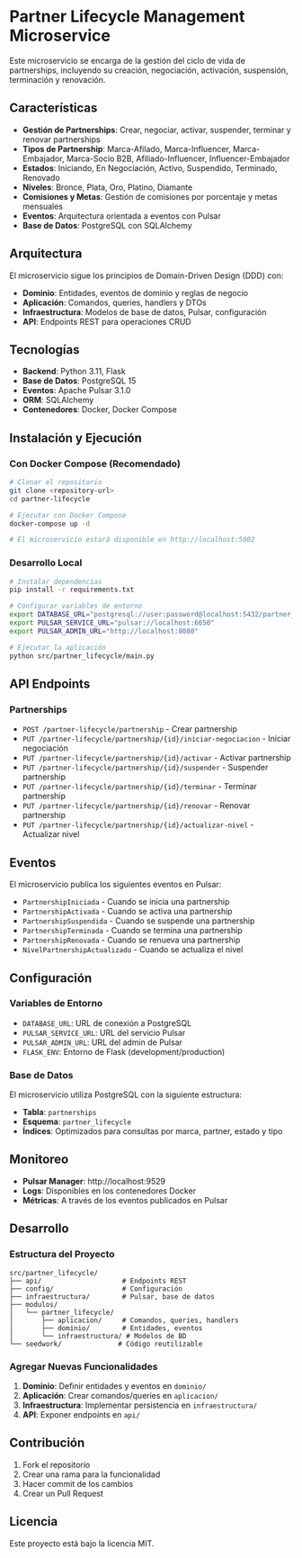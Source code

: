 # Partner Lifecycle Management Microservice

Este microservicio se encarga de la gestión del ciclo de vida de partnerships, incluyendo su creación, negociación, activación, suspensión, terminación y renovación.

## Características

- **Gestión de Partnerships**: Crear, negociar, activar, suspender, terminar y renovar partnerships
- **Tipos de Partnership**: Marca-Afilado, Marca-Influencer, Marca-Embajador, Marca-Socio B2B, Afiliado-Influencer, Influencer-Embajador
- **Estados**: Iniciando, En Negociación, Activo, Suspendido, Terminado, Renovado
- **Niveles**: Bronce, Plata, Oro, Platino, Diamante
- **Comisiones y Metas**: Gestión de comisiones por porcentaje y metas mensuales
- **Eventos**: Arquitectura orientada a eventos con Pulsar
- **Base de Datos**: PostgreSQL con SQLAlchemy

## Arquitectura

El microservicio sigue los principios de Domain-Driven Design (DDD) con:

- **Dominio**: Entidades, eventos de dominio y reglas de negocio
- **Aplicación**: Comandos, queries, handlers y DTOs
- **Infraestructura**: Modelos de base de datos, Pulsar, configuración
- **API**: Endpoints REST para operaciones CRUD

## Tecnologías

- **Backend**: Python 3.11, Flask
- **Base de Datos**: PostgreSQL 15
- **Eventos**: Apache Pulsar 3.1.0
- **ORM**: SQLAlchemy
- **Contenedores**: Docker, Docker Compose

## Instalación y Ejecución

### Con Docker Compose (Recomendado)

```bash
# Clonar el repositorio
git clone <repository-url>
cd partner-lifecycle

# Ejecutar con Docker Compose
docker-compose up -d

# El microservicio estará disponible en http://localhost:5002
```

### Desarrollo Local

```bash
# Instalar dependencias
pip install -r requirements.txt

# Configurar variables de entorno
export DATABASE_URL="postgresql://user:password@localhost:5432/partner_lifecycle"
export PULSAR_SERVICE_URL="pulsar://localhost:6650"
export PULSAR_ADMIN_URL="http://localhost:8080"

# Ejecutar la aplicación
python src/partner_lifecycle/main.py
```

## API Endpoints

### Partnerships

- `POST /partner-lifecycle/partnership` - Crear partnership
- `PUT /partner-lifecycle/partnership/{id}/iniciar-negociacion` - Iniciar negociación
- `PUT /partner-lifecycle/partnership/{id}/activar` - Activar partnership
- `PUT /partner-lifecycle/partnership/{id}/suspender` - Suspender partnership
- `PUT /partner-lifecycle/partnership/{id}/terminar` - Terminar partnership
- `PUT /partner-lifecycle/partnership/{id}/renovar` - Renovar partnership
- `PUT /partner-lifecycle/partnership/{id}/actualizar-nivel` - Actualizar nivel

## Eventos

El microservicio publica los siguientes eventos en Pulsar:

- `PartnershipIniciada` - Cuando se inicia una partnership
- `PartnershipActivada` - Cuando se activa una partnership
- `PartnershipSuspendida` - Cuando se suspende una partnership
- `PartnershipTerminada` - Cuando se termina una partnership
- `PartnershipRenovada` - Cuando se renueva una partnership
- `NivelPartnershipActualizado` - Cuando se actualiza el nivel

## Configuración

### Variables de Entorno

- `DATABASE_URL`: URL de conexión a PostgreSQL
- `PULSAR_SERVICE_URL`: URL del servicio Pulsar
- `PULSAR_ADMIN_URL`: URL del admin de Pulsar
- `FLASK_ENV`: Entorno de Flask (development/production)

### Base de Datos

El microservicio utiliza PostgreSQL con la siguiente estructura:

- **Tabla**: `partnerships`
- **Esquema**: `partner_lifecycle`
- **Índices**: Optimizados para consultas por marca, partner, estado y tipo

## Monitoreo

- **Pulsar Manager**: http://localhost:9529
- **Logs**: Disponibles en los contenedores Docker
- **Métricas**: A través de los eventos publicados en Pulsar

## Desarrollo

### Estructura del Proyecto

```
src/partner_lifecycle/
├── api/                    # Endpoints REST
├── config/                 # Configuración
├── infraestructura/        # Pulsar, base de datos
├── modulos/
│   └── partner_lifecycle/
│       ├── aplicacion/     # Comandos, queries, handlers
│       ├── dominio/        # Entidades, eventos
│       └── infraestructura/ # Modelos de BD
└── seedwork/              # Código reutilizable
```

### Agregar Nuevas Funcionalidades

1. **Dominio**: Definir entidades y eventos en `dominio/`
2. **Aplicación**: Crear comandos/queries en `aplicacion/`
3. **Infraestructura**: Implementar persistencia en `infraestructura/`
4. **API**: Exponer endpoints en `api/`

## Contribución

1. Fork el repositorio
2. Crear una rama para la funcionalidad
3. Hacer commit de los cambios
4. Crear un Pull Request

## Licencia

Este proyecto está bajo la licencia MIT.
